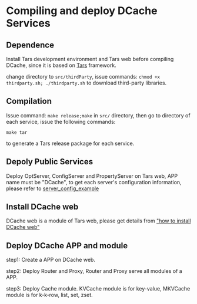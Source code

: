 # Compiling and deploy DCache Services

## Dependence
Install Tars development environment and Tars web before compiling DCache, since it is based on [Tars](https://github.com/TarsCloud/Tars) framework.

change directory to `src/thirdParty`, issue commands: `chmod +x thirdparty.sh; ./thirdparty.sh` to download third-party libraries.

## Compilation

Issue command: `make release;make` in `src/` directory, then go to directory of each service, issue the following commands: 
```
make tar
```
to generate a Tars release package for each service.

## Depoly Public Services

Deploy OptServer, ConfigServer and PropertyServer on Tars web, APP name must be "DCache", to get each server's configuration information, please refer to [server_config_example](server_config_example-en.md)

## Install DCache web

DCache web is a module of Tars web, please get details from ["how to install DCache web"](https://github.com/TarsCloud/TarsWeb) 

## Deploy DCache APP and module

step1: Create a APP on DCache web.

step2: Deploy Router and Proxy, Router and Proxy serve all modules of a APP.

step3: Deploy Cache module. KVCache module is for key-value, MKVCache module is for k-k-row, list, set, zset.